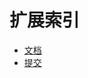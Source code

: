 # 扩展索引

- [文档](https://sereincommunity.github.io/docs/)
- [提交](https://github.com/SereinCommunity/gallery/issues/new/choose)

